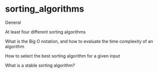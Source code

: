# sorting_algorithms
General

At least four different sorting algorithms

What is the Big O notation, and how to evaluate the time complexity of an algorithm

How to select the best sorting algorithm for a given input

What is a stable sorting algorithm?
